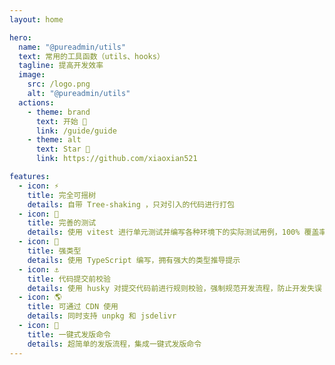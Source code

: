 ```yaml
---
layout: home

hero:
  name: "@pureadmin/utils"
  text: 常用的工具函数（utils、hooks）
  tagline: 提高开发效率
  image:
    src: /logo.png
    alt: "@pureadmin/utils"
  actions:
    - theme: brand
      text: 开始 🏃
      link: /guide/guide
    - theme: alt
      text: Star 🎉
      link: https://github.com/xiaoxian521

features:
  - icon: ⚡️
    title: 完全可摇树
    details: 自带 Tree-shaking ，只对引入的代码进行打包
  - icon: 🧪
    title: 完善的测试
    details: 使用 vitest 进行单元测试并编写各种环境下的实际测试用例，100% 覆盖率，100% 通过率,
  - icon: 🦾
    title: 强类型
    details: 使用 TypeScript 编写，拥有强大的类型推导提示
  - icon: ⚓
    title: 代码提交前校验
    details: 使用 husky 对提交代码前进行规则校验，强制规范开发流程，防止开发失误
  - icon: 🌎
    title: 可通过 CDN 使用
    details: 同时支持 unpkg 和 jsdelivr
  - icon: 🕋
    title: 一键式发版命令
    details: 超简单的发版流程，集成一键式发版命令
---
```


<script setup>
import { onMounted } from 'vue'
import { addReleaseTag } from './.vitepress/utils/addReleaseTag.js'

onMounted(() => {
  addReleaseTag()
})
</script>
